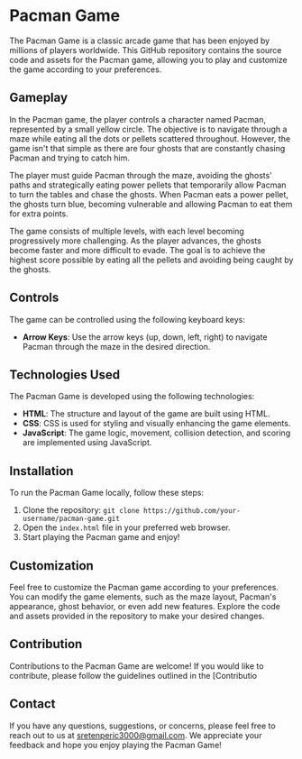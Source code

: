 # Pacman Game

The Pacman Game is a classic arcade game that has been enjoyed by millions of players worldwide. This GitHub repository contains the source code and assets for the Pacman game, allowing you to play and customize the game according to your preferences.

## Gameplay

In the Pacman game, the player controls a character named Pacman, represented by a small yellow circle. The objective is to navigate through a maze while eating all the dots or pellets scattered throughout. However, the game isn't that simple as there are four ghosts that are constantly chasing Pacman and trying to catch him.

The player must guide Pacman through the maze, avoiding the ghosts' paths and strategically eating power pellets that temporarily allow Pacman to turn the tables and chase the ghosts. When Pacman eats a power pellet, the ghosts turn blue, becoming vulnerable and allowing Pacman to eat them for extra points.

The game consists of multiple levels, with each level becoming progressively more challenging. As the player advances, the ghosts become faster and more difficult to evade. The goal is to achieve the highest score possible by eating all the pellets and avoiding being caught by the ghosts.

## Controls

The game can be controlled using the following keyboard keys:

- **Arrow Keys**: Use the arrow keys (up, down, left, right) to navigate Pacman through the maze in the desired direction.

## Technologies Used

The Pacman Game is developed using the following technologies:

- **HTML**: The structure and layout of the game are built using HTML.
- **CSS**: CSS is used for styling and visually enhancing the game elements.
- **JavaScript**: The game logic, movement, collision detection, and scoring are implemented using JavaScript.

## Installation

To run the Pacman Game locally, follow these steps:

1. Clone the repository: `git clone https://github.com/your-username/pacman-game.git`
2. Open the `index.html` file in your preferred web browser.
3. Start playing the Pacman game and enjoy!

## Customization

Feel free to customize the Pacman game according to your preferences. You can modify the game elements, such as the maze layout, Pacman's appearance, ghost behavior, or even add new features. Explore the code and assets provided in the repository to make your desired changes.

## Contribution

Contributions to the Pacman Game are welcome! If you would like to contribute, please follow the guidelines outlined in the [Contributio

## Contact

If you have any questions, suggestions, or concerns, please feel free to reach out to us at [sretenperic3000@gmail.com](mailto:sretenperic3000@bmail.com). We appreciate your feedback and hope you enjoy playing the Pacman Game!


